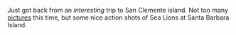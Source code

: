 Just got back from an *interesting* trip to San Clemente island. Not too many [pictures][1] this time, but some nice action shots of Sea Lions at Santa Barbara Island.

 [1]: http://homepage.mac.com/greggkellogg/Channel%20Islands%202008-07/index.html